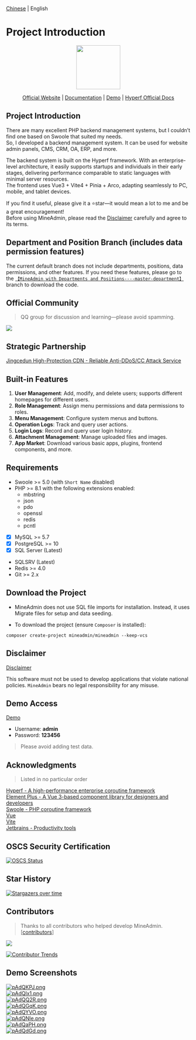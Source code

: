 [Chinese](./README.md) | English  
# Project Introduction  

<p align="center">  
    <img src="https://doc.mineadmin.com/logo.svg" width="120" />  
</p>  
<p align="center">  
    <a href="https://www.mineadmin.com" target="_blank">Official Website</a> |  
    <a href="https://doc.mineadmin.com" target="_blank">Documentation</a> |  
    <a href="https://demo.mineadmin.com" target="_blank">Demo</a> |  
    <a href="https://hyperf.wiki/3.0/#/" target="_blank">Hyperf Official Docs</a>  
</p>  

## Project Introduction  

There are many excellent PHP backend management systems, but I couldn’t find one based on Swoole that suited my needs.  
So, I developed a backend management system. It can be used for website admin panels, CMS, CRM, OA, ERP, and more.  

The backend system is built on the Hyperf framework. With an enterprise-level architecture, it easily supports startups and individuals in their early stages, delivering performance comparable to static languages with minimal server resources.  
The frontend uses Vue3 + Vite4 + Pinia + Arco, adapting seamlessly to PC, mobile, and tablet devices.  

If you find it useful, please give it a ⭐star—it would mean a lot to me and be a great encouragement!  
Before using MineAdmin, please read the [Disclaimer](https://doc.mineadmin.com/guide/start/declaration.html) carefully and agree to its terms.  

## Department and Position Branch (includes data permission features)  
The current default branch does not include departments, positions, data permissions, and other features. If you need these features, please go to the [`【MineAdmin with Departments and Positions----master-department】`](https://github.com/mineadmin/MineAdmin/tree/master-department) branch to download the code.  

## Official Community  
> QQ group for discussion and learning—please avoid spamming.  

<a href="https://qm.qq.com/q/PJnEgr4D8C" target="_blank">
  <img src="https://svg.hamm.cn/badge.svg?key=QQ Group&value=150105478" /> 
</a>

## Strategic Partnership  
[Jingcedun High-Protection CDN - Reliable Anti-DDoS/CC Attack Service](https://www.jcdun.com/guoneigaofangcdn)  

## Built-in Features  

1. **User Management**: Add, modify, and delete users; supports different homepages for different users.  
2. **Role Management**: Assign menu permissions and data permissions to roles.  
3. **Menu Management**: Configure system menus and buttons.  
4. **Operation Logs**: Track and query user actions.  
5. **Login Logs**: Record and query user login history.  
6. **Attachment Management**: Manage uploaded files and images.  
7. **App Market**: Download various basic apps, plugins, frontend components, and more.  

## Requirements  

- Swoole >= 5.0 (with `Short Name` disabled)  
- PHP >= 8.1 with the following extensions enabled:  
  - mbstring  
  - json  
  - pdo  
  - openssl  
  - redis  
  - pcntl  
- [x] MySQL >= 5.7  
- [x] PostgreSQL >= 10  
- [x] SQL Server (Latest)  
- SQLSRV (Latest)  
- Redis >= 4.0  
- Git >= 2.x  

## Download the Project  
- MineAdmin does not use SQL file imports for installation. Instead, it uses Migrate files for setup and data seeding.  

- To download the project (ensure `Composer` is installed):  
```shell  
composer create-project mineadmin/mineadmin --keep-vcs  
```  

## Disclaimer
[Disclaimer](https://doc.mineadmin.com/guide/start/declaration.html)

This software must not be used to develop applications that violate national policies. `MineAdmin` bears no legal responsibility for any misuse.

## Demo Access
[Demo](https://demo.mineadmin.com)
- Username: **admin**
- Password: **123456**

> Please avoid adding test data.

## Acknowledgments

> Listed in no particular order

[Hyperf - A high-performance enterprise coroutine framework](https://hyperf.io/)  
[Element Plus - A Vue 3-based component library for designers and developers](https://element-plus.org/)  
[Swoole - PHP coroutine framework](https://www.swoole.com)  
[Vue](https://vuejs.org/)  
[Vite](https://vitejs.cn/)  
[Jetbrains - Productivity tools](https://www.jetbrains.com/)

## OSCS Security Certification
[![OSCS Status](https://www.oscs1024.com/platform/badge/kanyxmo/MineAdmin.svg?size=large)](https://www.murphysec.com/dr/9ztZvuSN6OLFjCDGVo)

## Star History

[![Stargazers over time](https://starchart.cc/mineadmin/mineadmin.svg)](https://starchart.cc/mineadmin/mineadmin.svg)

## Contributors

> Thanks to all contributors who helped develop MineAdmin. [[contributors](https://github.com/mineadmin/mineadmin/graphs/contributors)]  
<a href="https://github.com/mineadmin/mineadmin/graphs/contributors">  
<img src="https://contrib.rocks/image?repo=mineadmin/mineadmin" />  
</a>

[![Contributor Trends](https://contributor-overtime-api.apiseven.com/contributors-svg?chart=contributorOverTime&repo=mineadmin/mineadmin)](https://www.apiseven.com/en/contributor-graph?chart=contributorOverTime&repo=mineadmin/mineadmin)

## Demo Screenshots
[![pAdQKPJ.png](https://s21.ax1x.com/2024/10/22/pAdQKPJ.png)](https://imgse.com/i/pAdQKPJ)  
[![pAdQlx1.png](https://s21.ax1x.com/2024/10/22/pAdQlx1.png)](https://imgse.com/i/pAdQlx1)  
[![pAdQQ2R.png](https://s21.ax1x.com/2024/10/22/pAdQQ2R.png)](https://imgse.com/i/pAdQQ2R)  
[![pAdQGqK.png](https://s21.ax1x.com/2024/10/22/pAdQGqK.png)](https://imgse.com/i/pAdQGqK)  
[![pAdQYVO.png](https://s21.ax1x.com/2024/10/22/pAdQYVO.png)](https://imgse.com/i/pAdQYVO)  
[![pAdQNIe.png](https://s21.ax1x.com/2024/10/22/pAdQNIe.png)](https://imgse.com/i/pAdQNIe)  
[![pAdQaPH.png](https://s21.ax1x.com/2024/10/22/pAdQaPH.png)](https://imgse.com/i/pAdQaPH)  
[![pAdQdGd.png](https://s21.ax1x.com/2024/10/22/pAdQdGd.png)](https://imgse.com/i/pAdQdGd)
```

